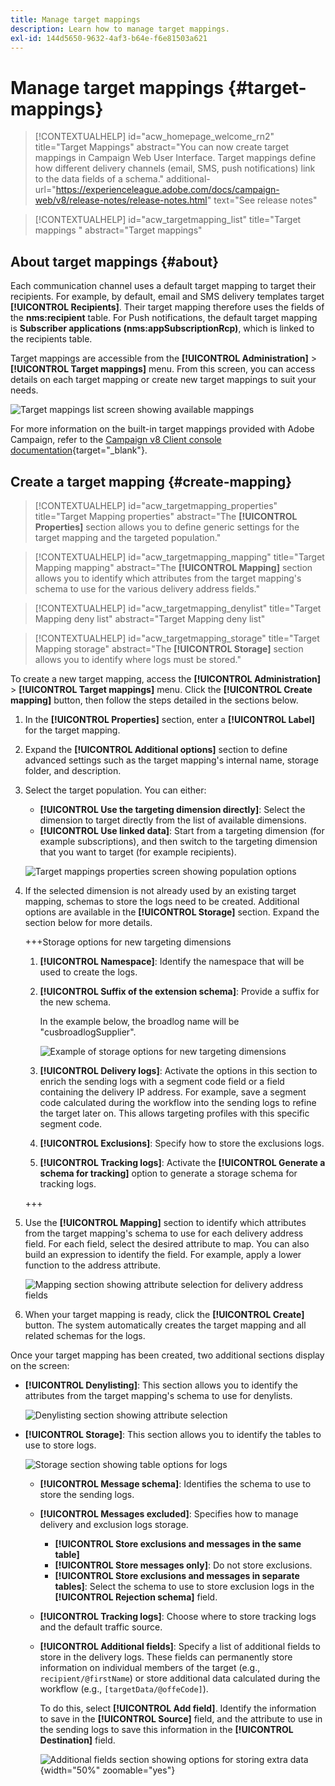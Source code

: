 ```yaml
---
title: Manage target mappings
description: Learn how to manage target mappings.
exl-id: 144d5650-9632-4af3-b64e-f6e81503a621
---
```

# Manage target mappings {#target-mappings}

>[!CONTEXTUALHELP]
>id="acw_homepage_welcome_rn2"
>title="Target Mappings"
>abstract="You can now create target mappings in Campaign Web User Interface. Target mappings define how different delivery channels (email, SMS, push notifications) link to the data fields of a schema."
>additional-url="https://experienceleague.adobe.com/docs/campaign-web/v8/release-notes/release-notes.html" text="See release notes"

>[!CONTEXTUALHELP]
>id="acw_targetmapping_list"
>title="Target mappings "
>abstract="Target mappings"

## About target mappings {#about}

Each communication channel uses a default target mapping to target their recipients. For example, by default, email and SMS delivery templates target **[!UICONTROL Recipients]**. Their target mapping therefore uses the fields of the **nms:recipient** table. For Push notifications, the default target mapping is **Subscriber applications (nms:appSubscriptionRcp)**, which is linked to the recipients table.

Target mappings are accessible from the **[!UICONTROL Administration]** > **[!UICONTROL Target mappings]** menu. From this screen, you can access details on each target mapping or create new target mappings to suit your needs.

![Target mappings list screen showing available mappings](assets/target-mappings-list.png)

For more information on the built-in target mappings provided with Adobe Campaign, refer to the [Campaign v8 Client console documentation](https://experienceleague.adobe.com/docs/campaign/campaign-v8/audience/add-profiles/target-mappings.html){target="_blank"}.

## Create a target mapping {#create-mapping}

>[!CONTEXTUALHELP]
>id="acw_targetmapping_properties"
>title="Target Mapping properties"
>abstract="The **[!UICONTROL Properties]** section allows you to define generic settings for the target mapping and the targeted population."

>[!CONTEXTUALHELP]
>id="acw_targetmapping_mapping"
>title="Target Mapping mapping"
>abstract="The **[!UICONTROL Mapping]** section allows you to identify which attributes from the target mapping's schema to use for the various delivery address fields."

>[!CONTEXTUALHELP]
>id="acw_targetmapping_denylist"
>title="Target Mapping deny list"
>abstract="Target Mapping deny list"

>[!CONTEXTUALHELP]
>id="acw_targetmapping_storage"
>title="Target Mapping storage"
>abstract="The **[!UICONTROL Storage]** section allows you to identify where logs must be stored."

To create a new target mapping, access the **[!UICONTROL Administration]** > **[!UICONTROL Target mappings]** menu. Click the **[!UICONTROL Create mapping]** button, then follow the steps detailed in the sections below.

1. In the **[!UICONTROL Properties]** section, enter a **[!UICONTROL Label]** for the target mapping.

1. Expand the **[!UICONTROL Additional options]** section to define advanced settings such as the target mapping's internal name, storage folder, and description.

1. Select the target population. You can either:

    * **[!UICONTROL Use the targeting dimension directly]**: Select the dimension to target directly from the list of available dimensions.
    * **[!UICONTROL Use linked data]**: Start from a targeting dimension (for example subscriptions), and then switch to the targeting dimension that you want to target (for example recipients).

    ![Target mappings properties screen showing population options](assets/target-mappings-properties.png)

1. If the selected dimension is not already used by an existing target mapping, schemas to store the logs need to be created. Additional options are available in the **[!UICONTROL Storage]** section. Expand the section below for more details.

    +++Storage options for new targeting dimensions

    1. **[!UICONTROL Namespace]**: Identify the namespace that will be used to create the logs.
    1. **[!UICONTROL Suffix of the extension schema]**: Provide a suffix for the new schema.

        In the example below, the broadlog name will be "cusbroadlogSupplier".

        ![Example of storage options for new targeting dimensions](assets/target-mappings-new.png)

    1. **[!UICONTROL Delivery logs]**: Activate the options in this section to enrich the sending logs with a segment code field or a field containing the delivery IP address. For example, save a segment code calculated during the workflow into the sending logs to refine the target later on. This allows targeting profiles with this specific segment code.

    1. **[!UICONTROL Exclusions]**: Specify how to store the exclusions logs.

    1. **[!UICONTROL Tracking logs]**: Activate the **[!UICONTROL Generate a schema for tracking]** option to generate a storage schema for tracking logs.

    +++

1. Use the **[!UICONTROL Mapping]** section to identify which attributes from the target mapping's schema to use for each delivery address field. For each field, select the desired attribute to map. You can also build an expression to identify the field. For example, apply a lower function to the address attribute.

    ![Mapping section showing attribute selection for delivery address fields](assets/target-mappings-mapping.png)

1. When your target mapping is ready, click the **[!UICONTROL Create]** button. The system automatically creates the target mapping and all related schemas for the logs.

Once your target mapping has been created, two additional sections display on the screen:

* **[!UICONTROL Denylisting]**: This section allows you to identify the attributes from the target mapping's schema to use for denylists.

    ![Denylisting section showing attribute selection](assets/target-mappings-denylisting.png)

* **[!UICONTROL Storage]**: This section allows you to identify the tables to use to store logs.

    ![Storage section showing table options for logs](assets/target-mappings-storage.png)

    * **[!UICONTROL Message schema]**: Identifies the schema to use to store the sending logs.
    * **[!UICONTROL Messages excluded]**: Specifies how to manage delivery and exclusion logs storage.

        * **[!UICONTROL Store exclusions and messages in the same table]**
        * **[!UICONTROL Store messages only]**: Do not store exclusions.
        * **[!UICONTROL Store exclusions and messages in separate tables]**: Select the schema to use to store exclusion logs in the **[!UICONTROL Rejection schema]** field.

    * **[!UICONTROL Tracking logs]**: Choose where to store tracking logs and the default traffic source.
    * **[!UICONTROL Additional fields]**: Specify a list of additional fields to store in the delivery logs. These fields can permanently store information on individual members of the target (e.g., `recipient/@firstName`) or store additional data calculated during the workflow (e.g., `[targetData/@offeCode]`).

        To do this, select **[!UICONTROL Add field]**. Identify the information to save in the **[!UICONTROL Source]** field, and the attribute to use in the sending logs to save this information in the **[!UICONTROL Destination]** field.

        ![Additional fields section showing options for storing extra data](assets/target-mappings-additional.png){width="50%" zoomable="yes"}